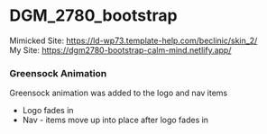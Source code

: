 # DGM_2780_bootstrap

Mimicked Site: https://ld-wp73.template-help.com/beclinic/skin_2/ \
My Site: https://dgm2780-bootstrap-calm-mind.netlify.app/

### Greensock Animation

Greensock animation was added to the logo and nav items
* Logo fades in
* Nav - items move up into place after logo fades in
